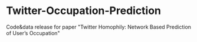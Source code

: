 # Twitter-Occupation-Prediction
Code&amp;data release for paper "Twitter Homophily: Network Based Prediction of User’s Occupation"
